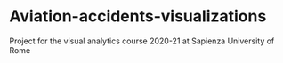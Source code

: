 # Aviation-accidents-visualizations
Project for the visual analytics course 2020-21 at Sapienza University of Rome
